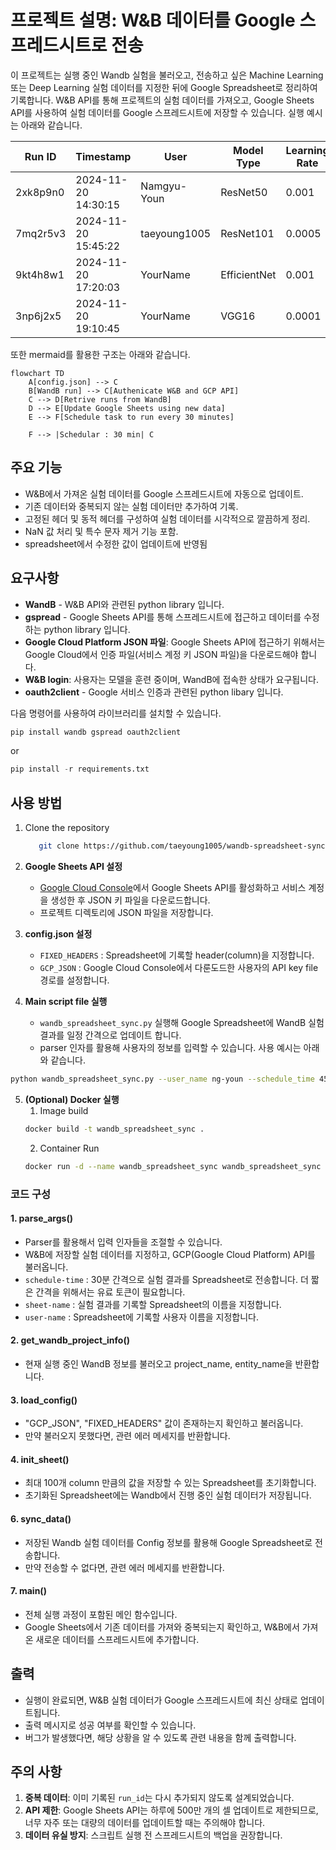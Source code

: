 # 프로젝트 설명: W&B 데이터를 Google 스프레드시트로 전송

이 프로젝트는 실행 중인 Wandb 실험을 불러오고, 전송하고 싶은 Machine Learning 또는 Deep Learning 실험 데이터를 지정한 뒤에 Google Spreadsheet로 정리하여 기록합니다. W&B API를 통해 프로젝트의 실험 데이터를 가져오고, Google Sheets API를 사용하여 실험 데이터를 Google 스프레드시트에 저장할 수 있습니다. 실행 예시는 아래와 같습니다.

| Run ID | Timestamp | User | Model Type | Learning Rate | Batch Size | Epochs | Training Loss | Validation Loss | Accuracy | GPU Memory |
|--------|-----------|------|------------|---------------|------------|---------|---------------|-----------------|-----------|------------|
| 2xk8p9n0 | 2024-11-20 14:30:15 | Namgyu-Youn | ResNet50 | 0.001 | 32 | 100 | 0.245 | 0.312 | 0.892 | 5.6GB |
| 7mq2r5v3 | 2024-11-20 15:45:22 | taeyoung1005 | ResNet101 | 0.0005 | 64 | 150 | 0.198 | 0.287 | 0.901 | 8.2GB |
| 9kt4h8w1 | 2024-11-20 17:20:03 | YourName | EfficientNet | 0.001 | 32 | 80 | 0.267 | 0.295 | 0.885 | 4.8GB |
| 3np6j2x5 | 2024-11-20 19:10:45 | YourName | VGG16 | 0.0001 | 16 | 120 | 0.312 | 0.358 | 0.878 | 6.4GB |

또한 mermaid를 활용한 구조는 아래와 같습니다.
```mermaid
flowchart TD
    A[config.json] --> C
    B[WandB run] --> C[Authenicate W&B and GCP API]
    C --> D[Retrive runs from WandB]
    D --> E[Update Google Sheets using new data]
    E --> F[Schedule task to run every 30 minutes]

    F --> |Schedular : 30 min| C
```

## 주요 기능
- W&B에서 가져온 실험 데이터를 Google 스프레드시트에 자동으로 업데이트.
- 기존 데이터와 중복되지 않는 실험 데이터만 추가하여 기록.
- 고정된 헤더 및 동적 헤더를 구성하여 실험 데이터를 시각적으로 깔끔하게 정리.
- NaN 값 처리 및 특수 문자 제거 기능 포함.
- spreadsheet에서 수정한 값이 업데이트에 반영됨


## 요구사항

- **WandB** - W&B API와 관련된 python library 입니다.
- **gspread** - Google Sheets API를 통해 스프레드시트에 접근하고 데이터를 수정하는 python library 입니다.
- **Google Cloud Platform JSON 파일**: Google Sheets API에 접근하기 위해서는 Google Cloud에서 인증 파일(서비스 계정 키 JSON 파일)을 다운로드해야 합니다.
- **W&B login**: 사용자는 모델을 훈련 중이며, WandB에 접속한 상태가 요구됩니다.
- **oauth2client** - Google 서비스 인증과 관련된 python libary 입니다.

다음 명령어를 사용하여 라이브러리를 설치할 수 있습니다.

```bash
pip install wandb gspread oauth2client
```
or
```python
pip install -r requirements.txt
```



## 사용 방법
1. Clone the repository
   ```bash
      git clone https://github.com/taeyoung1005/wandb-spreadsheet-sync.git
   ```

1. **Google Sheets API 설정**
   - [Google Cloud Console](https://console.cloud.google.com/)에서 Google Sheets API를 활성화하고 서비스 계정을 생성한 후 JSON 키 파일을 다운로드합니다.
   - 프로젝트 디렉토리에 JSON 파일을 저장합니다.

2. **config.json 설정**
   - `FIXED_HEADERS` : Spreadsheet에 기록할 header(column)을 지정합니다.
   - `GCP_JSON` : Google Cloud Console에서 다룬도드한 사용자의 API key file 경로를 설정합니다.

3. **Main script file 실행**
   - `wandb_spreadsheet_sync.py` 실행해 Google Spreadsheet에 WandB 실험 결과를 일정 간격으로 업데이트 합니다.
   - parser 인자를 활용해 사용자의 정보를 입력할 수 있습니다. 사용 예시는 아래와 같습니다.

```bash
python wandb_spreadsheet_sync.py --user_name ng-youn --schedule_time 45
```

5. **(Optional) Docker 실행**
   1. Image build
   ```bash
   docker build -t wandb_spreadsheet_sync .
   ```
   2. Container Run
   ```bash
   docker run -d --name wandb_spreadsheet_sync wandb_spreadsheet_sync
   ```

### 코드 구성
#### 1. **parse_args()**
   - Parser를 활용해서 입력 인자들을 조절할 수 있습니다.
   - W&B에 저장할 실험 데이터를 지정하고, GCP(Google Cloud Platform) API를 불러옵니다.
   - `schedule-time` : 30분 간격으로 실험 결과를 Spreadsheet로 전송합니다. 더 짧은 간격을 위해서는 유료 토큰이 필요합니다.
   - `sheet-name` : 실험 결과를 기록할 Spreadsheet의 이름을 지정합니다.
   - `user-name` : Spreadsheet에 기록할 사용자 이름을 지정합니다.

#### 2. **get_wandb_project_info()**
   - 현재 실행 중인 WandB 정보를 불러오고 project_name, entity_name을 반환합니다.

#### 3. **load_config()**
   - "GCP_JSON", "FIXED_HEADERS" 값이 존재하는지 확인하고 불러옵니다.
   - 만약 불러오지 못했다면, 관련 에러 메세지를 반환합니다.

#### 4. **init_sheet()**
   - 최대 100개 column 만큼의 값을 저장할 수 있는 Spreadsheet를 초기화합니다.
   - 초기화된 Spreadsheet에는 Wandb에서 진행 중인 실험 데이터가 저장됩니다.


#### 6. **sync_data()**
   - 저장된 Wandb 실험 데이터를 Config 정보를 활용해 Google Spreadsheet로 전송합니다.
   - 만약 전송할 수 없다면, 관련 에러 메세지를 반환합니다.

#### 7. **main()**
   - 전체 실행 과정이 포함된 메인 함수입니다.
   - Google Sheets에서 기존 데이터를 가져와 중복되는지 확인하고, W&B에서 가져온 새로운 데이터를 스프레드시트에 추가합니다.





## 출력
- 실행이 완료되면, W&B 실험 데이터가 Google 스프레드시트에 최신 상태로 업데이트됩니다.
- 출력 메시지로 성공 여부를 확인할 수 있습니다.
- 버그가 발생했다면, 해당 상황을 알 수 있도록 관련 내용을 함께 출력합니다.


## 주의 사항
1. **중복 데이터**: 이미 기록된 `run_id`는 다시 추가되지 않도록 설계되었습니다.
2. **API 제한**: Google Sheets API는 하루에 500만 개의 셀 업데이트로 제한되므로, 너무 자주 또는 대량의 데이터를 업데이트할 때는 주의해야 합니다.
3. **데이터 유실 방지**: 스크립트 실행 전 스프레드시트의 백업을 권장합니다.
